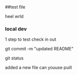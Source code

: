 ##test file

heel wrld



### local dev

1 step to test check in out



git commit -m "updated README"



git status

added a new file can youuse puill



